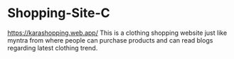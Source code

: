 # Shopping-Site-C
https://karashopping.web.app/
This is a clothing shopping website just like myntra from where people can purchase products and can read blogs regarding latest clothing trend.
